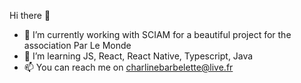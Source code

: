 Hi there 👋
- 🔭 I’m currently working with SCIAM for a beautiful project for the association Par Le Monde
- 🌱 I’m learning JS, React, React Native, Typescript, Java
- 📫 You can reach me on charlinebarbelette@live.fr

